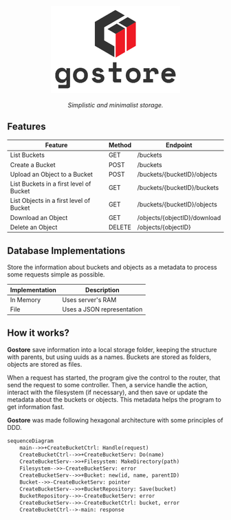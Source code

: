 <h3 align="center">
  <img src="https://raw.githubusercontent.com/Jibaru/gostore/main/assets/images/logo.png" width="300" alt="Gostore Logo"/><br/>
</h3>

<p align="center"><i>Simplistic and minimalist storage.</i></p>

## Features

| Feature                                 | Method | Endpoint                     |
|-----------------------------------------|--------|------------------------------|
| List Buckets                            | GET    | /buckets                     |
| Create a Bucket                         | POST   | /buckets                     |
| Upload an Object to a Bucket            | POST   | /buckets/{bucketID}/objects  |
| List Buckets in a first level of Bucket | GET    | /buckets/{bucketID}/buckets  |
| List Objects in a first level of Bucket | GET    | /buckets/{bucketID}/objects  |
| Download an Object                      | GET    | /objects/{objectID}/download |
| Delete an Object                        | DELETE | /objects/{objectID}          |

## Database Implementations

Store the information about buckets and objects as a metadata to process some requests simple as possible.

| Implementation | Description                |
|----------------|----------------------------|
| In Memory      | Uses server's RAM          |
| File           | Uses a JSON representation |

## How it works?

**Gostore** save information into a local storage folder, keeping the structure with parents, but using uuids as a names.
Buckets are stored as folders, objects are stored as files.

When a request has started, the program give the control to the router, that send the request to some controller.
Then, a service handle the action, interact with the filesystem (if necessary), and then save or update the metadata about the buckets or objects.
This metadata helps the program to get information fast.

**Gostore** was made following hexagonal architecture with some principles of DDD.

```mermaid
sequenceDiagram
    main-->>+CreateBucketCtrl: Handle(request)
    CreateBucketCtrl-->>+CreateBucketServ: Do(name)
    CreateBucketServ-->>+Filesystem: MakeDirectory(path)
    Filesystem-->>-CreateBucketServ: error
    CreateBucketServ-->>+Bucket: new(id, name, parentID)
    Bucket-->>-CreateBucketServ: pointer
    CreateBucketServ-->>+BucketRepository: Save(bucket)
    BucketRepository-->>-CreateBucketServ: error
    CreateBucketServ-->>-CreateBucketCtrl: bucket, error
    CreateBucketCtrl-->-main: response
```
